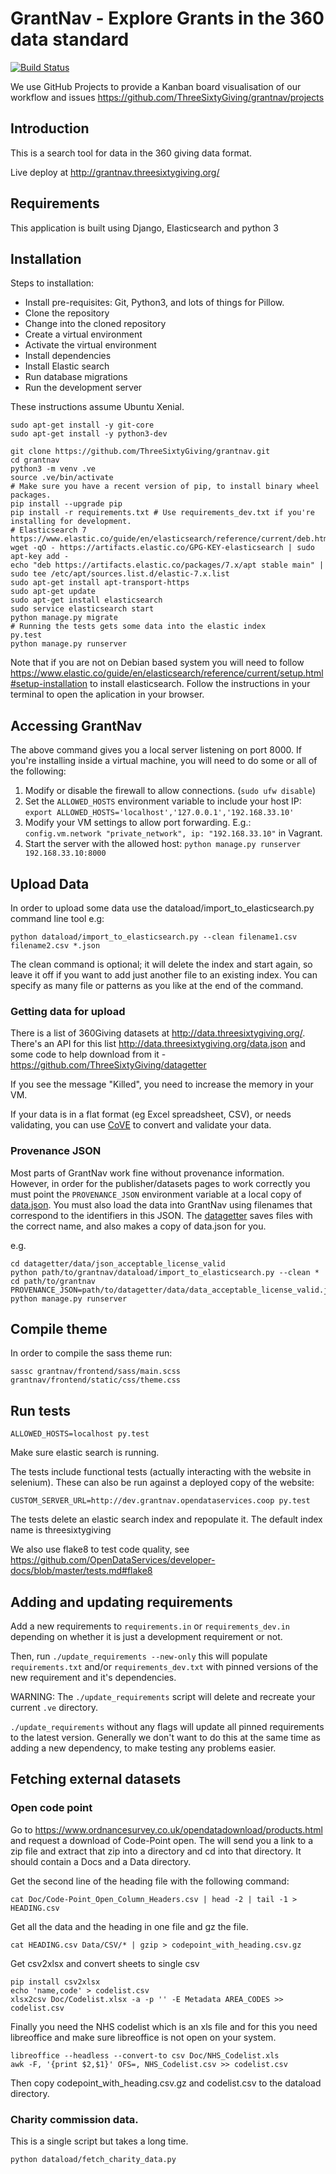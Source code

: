 GrantNav - Explore Grants in the 360 data standard
==================================================

[![Build Status](https://travis-ci.com/ThreeSixtyGiving/grantnav.svg?branch=master)](https://travis-ci.com/ThreeSixtyGiving/grantnav)

We use GitHub Projects to provide a Kanban board visualisation of our workflow and issues https://github.com/ThreeSixtyGiving/grantnav/projects

Introduction
------------

This is a search tool for data in the 360 giving data format.

Live deploy at http://grantnav.threesixtygiving.org/

Requirements
------------
This application is built using Django, Elasticsearch and python 3

Installation
------------
Steps to installation:

* Install pre-requisites: Git, Python3, and lots of things for Pillow.
* Clone the repository
* Change into the cloned repository
* Create a virtual environment
* Activate the virtual environment
* Install dependencies
* Install Elastic search
* Run database migrations
* Run the development server

These instructions assume Ubuntu Xenial.

```
sudo apt-get install -y git-core
sudo apt-get install -y python3-dev

git clone https://github.com/ThreeSixtyGiving/grantnav.git
cd grantnav
python3 -m venv .ve
source .ve/bin/activate
# Make sure you have a recent version of pip, to install binary wheel packages.
pip install --upgrade pip
pip install -r requirements.txt # Use requirements_dev.txt if you're installing for development.
# Elasticsearch 7 https://www.elastic.co/guide/en/elasticsearch/reference/current/deb.html
wget -qO - https://artifacts.elastic.co/GPG-KEY-elasticsearch | sudo apt-key add -
echo "deb https://artifacts.elastic.co/packages/7.x/apt stable main" | sudo tee /etc/apt/sources.list.d/elastic-7.x.list
sudo apt-get install apt-transport-https
sudo apt-get update
sudo apt-get install elasticsearch
sudo service elasticsearch start
python manage.py migrate
# Running the tests gets some data into the elastic index
py.test
python manage.py runserver
```

Note that if you are not on Debian based system you will need to follow https://www.elastic.co/guide/en/elasticsearch/reference/current/setup.html#setup-installation to install elasticsearch.
Follow the instructions in your terminal to open the aplication in your browser.

Accessing GrantNav
------------------

The above command gives you a local server listening on port 8000. If you're installing inside a virtual machine, you will need to do some or all of the following:

1. Modify or disable the firewall to allow connections. (`sudo ufw disable`)
2. Set the `ALLOWED_HOSTS` environment variable to include your host IP: `export ALLOWED_HOSTS='localhost','127.0.0.1','192.168.33.10'`
3. Modify your VM settings to allow port forwarding. E.g.: `config.vm.network "private_network", ip: "192.168.33.10"` in Vagrant.
4. Start the server with the allowed host: `python manage.py runserver 192.168.33.10:8000`


Upload Data
------------

In order to upload some data use the dataload/import_to_elasticsearch.py command line tool e.g:
    
`python dataload/import_to_elasticsearch.py --clean filename1.csv filename2.csv *.json`

The clean command is optional; it will delete the index and start again, so leave it off if you want to add just another file to an existing index.
You can specify as many file or patterns as you like at the end of the command.

### Getting data for upload

There is a list of 360Giving datasets at http://data.threesixtygiving.org/. There's an API for this list http://data.threesixtygiving.org/data.json and some code to help download from it -  https://github.com/ThreeSixtyGiving/datagetter

If you see the message "Killed", you need to increase the memory in your VM.

If your data is in a flat format (eg Excel spreadsheet, CSV), or needs validating, you can use [CoVE](http://cove.opendataservices.coop/360/) to convert and validate your data.

### Provenance JSON

Most parts of GrantNav work fine without provenance information. However, in order for the publisher/datasets pages to work correctly you must point the `PROVENANCE_JSON` environment variable at a local copy of [data.json](http://data.threesixtygiving.org/data.json). You must also load the data into GrantNav using filenames that correspond to the identifiers in this JSON. The [datagetter](https://github.com/ThreeSixtyGiving/datagetter) saves files with the correct name, and also makes a copy of data.json for you.

e.g.

```
cd datagetter/data/json_acceptable_license_valid
python path/to/grantnav/dataload/import_to_elasticsearch.py --clean *
cd path/to/grantnav
PROVENANCE_JSON=path/to/datagetter/data/data_acceptable_license_valid.json python manage.py runserver
```


Compile theme
-------------

In order to compile the sass theme run:

```
sassc grantnav/frontend/sass/main.scss grantnav/frontend/static/css/theme.css
```


Run tests
------------

```
ALLOWED_HOSTS=localhost py.test
```

Make sure elastic search is running.

The tests include functional tests (actually interacting with the website in selenium). These can also be run against a deployed copy of the website:

```
CUSTOM_SERVER_URL=http://dev.grantnav.opendataservices.coop py.test
```

The tests delete an elastic search index and repopulate it.  The default index name is threesixtygiving

We also use flake8 to test code quality, see https://github.com/OpenDataServices/developer-docs/blob/master/tests.md#flake8 


Adding and updating requirements
--------------------------------

Add a new requirements to ``requirements.in`` or ``requirements_dev.in`` depending on whether it is just a development requirement or not.

Then, run ``./update_requirements --new-only`` this will populate ``requirements.txt`` and/or ``requirements_dev.txt`` with pinned versions of the new requirement and it's dependencies.

WARNING: The ``./update_requirements`` script will delete and recreate your current ``.ve`` directory.

``./update_requirements`` without any flags will update all pinned requirements to the latest version. Generally we don't want to do this at the same time as adding a new dependency, to make testing any problems easier.



Fetching external datasets
--------------------------------

### Open code point

Go to https://www.ordnancesurvey.co.uk/opendatadownload/products.html and request a download of Code-Point open. The will send you a link to a zip file and extract that zip into a directory and cd into that directory.  It should contain a Docs and a Data directory. 

Get the second line of the heading file with the following command:

```
cat Doc/Code-Point_Open_Column_Headers.csv | head -2 | tail -1 > HEADING.csv
```
Get all the data and the heading in one file and gz the file.

```
cat HEADING.csv Data/CSV/* | gzip > codepoint_with_heading.csv.gz
```

Get csv2xlsx and convert sheets to single csv
```
pip install csv2xlsx
echo 'name,code' > codelist.csv
xlsx2csv Doc/Codelist.xlsx -a -p '' -E Metadata AREA_CODES >> codelist.csv
```

Finally you need the NHS codelist which is an xls file and for this you need libreoffice and make sure libreoffice is not open on your system.
```
libreoffice --headless --convert-to csv Doc/NHS_Codelist.xls
awk -F, '{print $2,$1}' OFS=, NHS_Codelist.csv >> codelist.csv
```

Then copy codepoint_with_heading.csv.gz and codelist.csv to the dataload directory.

### Charity commission data.

This is a single script but takes a long time.

```
python dataload/fetch_charity_data.py
```
